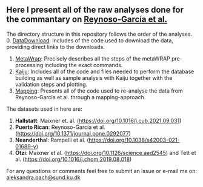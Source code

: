 ## Here I present all of the raw analyses done for the commantary on [Reynoso-García et al.](https://doi.org/10.1371/journal.pone.0292077)

The directory structure in this repository follows the order of the analyses. 
0. [DataDownload](https://github.com/AleksandraLaura/CoproliteAnalysesCommentaryALP/tree/main/0.%20DataDownload): Includes of the code used to download the data, providing direct links to the downloads.
1. [MetaWrap](https://github.com/AleksandraLaura/CoproliteAnalysesCommentaryALP/tree/main/1.%20MetaWRAP): Precisely describes all the steps of the metaWRAP pre-processing including the exact commands.
2. [Kaiju](https://github.com/AleksandraLaura/CoproliteAnalysesCommentaryALP/tree/main/2.%20Kaiju): Includes all of the code and files needed to perform the database building as well as sample analysis with Kaiju together with the validation steps and plotting.
3. [Mapping](https://github.com/AleksandraLaura/CoproliteAnalysesCommentaryALP/tree/main/3.%20Mapping): Presents all of the code used to re-analyse the data from Reynoso-García et al. through a mapping-approach. 

The datasets used in here are:
1. **Hallstatt**: Maixner et. al. (https://doi.org/10.1016/j.cub.2021.09.031)
2. **Puerto Rican**: Reynoso-García et al. (https://doi.org/10.1371/journal.pone.0292077)
3. **Neanderthal**: Rampelli et al. (https://doi.org/10.1038/s42003-021-01689-y)
4. **Ötzi**: Maixner et al. (https://doi.org/10.1126/science.aad2545) and Tett et al. (https://doi.org/10.1016/j.chom.2019.08.018)

For any questions or comments feel free to submit an issue or e-mail me on: aleksandra.pach@sund.ku.dk

